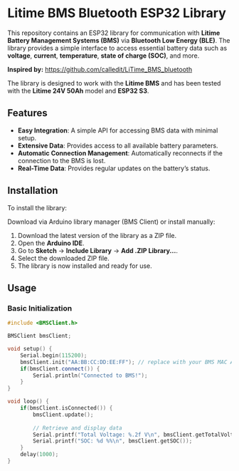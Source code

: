 # Litime BMS Bluetooth ESP32 Library

This repository contains an ESP32 library for communication with **Litime Battery Management Systems (BMS)** via **Bluetooth Low Energy (BLE)**. The library provides a simple interface to access essential battery data such as **voltage**, **current**, **temperature**, **state of charge (SOC)**, and more.

 **Inspired by:** https://github.com/calledit/LiTime_BMS_bluetooth

The library is designed to work with the **Litime BMS** and has been tested with the **Litime 24V 50Ah** model and **ESP32 S3**.

## Features

- **Easy Integration**: A simple API for accessing BMS data with minimal setup.
- **Extensive Data**: Provides access to all available battery parameters.
- **Automatic Connection Management**: Automatically reconnects if the connection to the BMS is lost.
- **Real-Time Data**: Provides regular updates on the battery’s status.

## Installation

To install the library:

Download via Arduino library manager (BMS Client) or install manually:

1. Download the latest version of the library as a ZIP file.
2. Open the **Arduino IDE**.
3. Go to **Sketch** -> **Include Library** -> **Add .ZIP Library...**.
4. Select the downloaded ZIP file.
5. The library is now installed and ready for use.

## Usage

### Basic Initialization

```cpp
#include <BMSClient.h>

BMSClient bmsClient;

void setup() {
    Serial.begin(115200);
    bmsClient.init("AA:BB:CC:DD:EE:FF"); // replace with your BMS MAC Address!!
    if(bmsClient.connect()) {
        Serial.println("Connected to BMS!");
    }
}

void loop() {
    if(bmsClient.isConnected()) {
        bmsClient.update();
        
        // Retrieve and display data
        Serial.printf("Total Voltage: %.2f V\n", bmsClient.getTotalVoltage());
        Serial.printf("SOC: %d %%\n", bmsClient.getSOC());
    }
    delay(1000);
}
